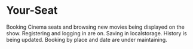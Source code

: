 # Your-Seat
Booking Cinema seats and browsing new movies being displayed on the show.
Registering and logging in are on.
Saving in localstorage.
History is being updated.
Booking by place and date are under maintaining.
